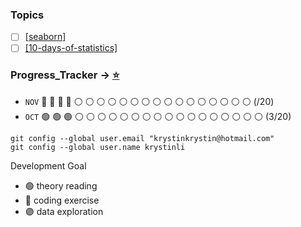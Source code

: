 ### Topics
- [ ] [[seaborn]](https://seaborn.pydata.org/tutorial.html)
- [ ] [[10-days-of-statistics]](https://www.hackerrank.com/domains/tutorials/10-days-of-statistics)

### Progress_Tracker -> [:star:](https://github.com/krystinli/Inner_Space)
- `NOV` :large_blue_circle: :large_blue_circle: :large_blue_circle: :large_blue_circle: :white_circle: :white_circle: :white_circle: :white_circle: :white_circle: :white_circle: :white_circle: :white_circle: :white_circle: :white_circle: :white_circle: :white_circle: :white_circle: :white_circle: :white_circle: :white_circle: (/20) 
- `OCT` :green_circle: :green_circle: :green_circle: :white_circle: :white_circle: :white_circle: :white_circle: :white_circle: :white_circle: :white_circle: :white_circle: :white_circle: :white_circle: :white_circle: :white_circle: :white_circle: :white_circle: :white_circle: :white_circle: :white_circle: (3/20)

```
git config --global user.email "krystinkrystin@hotmail.com"
git config --global user.name krystinli
```

Development Goal
- :green_circle: theory reading
- :large_blue_circle: coding exercise
- :purple_circle: data exploration 






